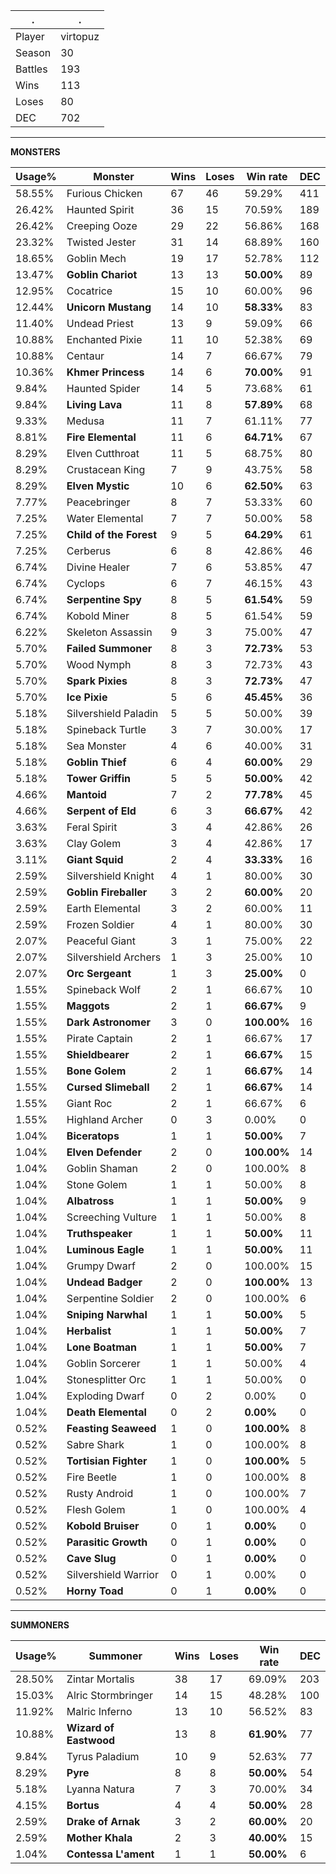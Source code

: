 .|.
|-|-
Player|virtopuz
Season|30
Battles|193
Wins|113
Loses|80
DEC|702

---
**MONSTERS**

Usage%|Monster|Wins|Loses|Win rate|DEC|
-|-|-|-|-|-|
58.55%|Furious Chicken|67|46|59.29%|411|
26.42%|Haunted Spirit|36|15|70.59%|189|
26.42%|Creeping Ooze|29|22|56.86%|168|
23.32%|Twisted Jester|31|14|68.89%|160|
18.65%|Goblin Mech|19|17|52.78%|112|
13.47%|**Goblin Chariot**|13|13|**50.00%**|89|
12.95%|Cocatrice|15|10|60.00%|96|
12.44%|**Unicorn Mustang**|14|10|**58.33%**|83|
11.40%|Undead Priest|13|9|59.09%|66|
10.88%|Enchanted Pixie|11|10|52.38%|69|
10.88%|Centaur|14|7|66.67%|79|
10.36%|**Khmer Princess**|14|6|**70.00%**|91|
9.84%|Haunted Spider|14|5|73.68%|61|
9.84%|**Living Lava**|11|8|**57.89%**|68|
9.33%|Medusa|11|7|61.11%|77|
8.81%|**Fire Elemental**|11|6|**64.71%**|67|
8.29%|Elven Cutthroat|11|5|68.75%|80|
8.29%|Crustacean King|7|9|43.75%|58|
8.29%|**Elven Mystic**|10|6|**62.50%**|63|
7.77%|Peacebringer|8|7|53.33%|60|
7.25%|Water Elemental|7|7|50.00%|58|
7.25%|**Child of the Forest**|9|5|**64.29%**|61|
7.25%|Cerberus|6|8|42.86%|46|
6.74%|Divine Healer|7|6|53.85%|47|
6.74%|Cyclops|6|7|46.15%|43|
6.74%|**Serpentine Spy**|8|5|**61.54%**|59|
6.74%|Kobold Miner|8|5|61.54%|59|
6.22%|Skeleton Assassin|9|3|75.00%|47|
5.70%|**Failed Summoner**|8|3|**72.73%**|53|
5.70%|Wood Nymph|8|3|72.73%|43|
5.70%|**Spark Pixies**|8|3|**72.73%**|47|
5.70%|**Ice Pixie**|5|6|**45.45%**|36|
5.18%|Silvershield Paladin|5|5|50.00%|39|
5.18%|Spineback Turtle|3|7|30.00%|17|
5.18%|Sea Monster|4|6|40.00%|31|
5.18%|**Goblin Thief**|6|4|**60.00%**|29|
5.18%|**Tower Griffin**|5|5|**50.00%**|42|
4.66%|**Mantoid**|7|2|**77.78%**|45|
4.66%|**Serpent of Eld**|6|3|**66.67%**|42|
3.63%|Feral Spirit|3|4|42.86%|26|
3.63%|Clay Golem|3|4|42.86%|17|
3.11%|**Giant Squid**|2|4|**33.33%**|16|
2.59%|Silvershield Knight|4|1|80.00%|30|
2.59%|**Goblin Fireballer**|3|2|**60.00%**|20|
2.59%|Earth Elemental|3|2|60.00%|11|
2.59%|Frozen Soldier|4|1|80.00%|30|
2.07%|Peaceful Giant|3|1|75.00%|22|
2.07%|Silvershield Archers|1|3|25.00%|10|
2.07%|**Orc Sergeant**|1|3|**25.00%**|0|
1.55%|Spineback Wolf|2|1|66.67%|10|
1.55%|**Maggots**|2|1|**66.67%**|9|
1.55%|**Dark Astronomer**|3|0|**100.00%**|16|
1.55%|Pirate Captain|2|1|66.67%|17|
1.55%|**Shieldbearer**|2|1|**66.67%**|15|
1.55%|**Bone Golem**|2|1|**66.67%**|14|
1.55%|**Cursed Slimeball**|2|1|**66.67%**|14|
1.55%|Giant Roc|2|1|66.67%|6|
1.55%|Highland Archer|0|3|0.00%|0|
1.04%|**Biceratops**|1|1|**50.00%**|7|
1.04%|**Elven Defender**|2|0|**100.00%**|14|
1.04%|Goblin Shaman|2|0|100.00%|8|
1.04%|Stone Golem|1|1|50.00%|8|
1.04%|**Albatross**|1|1|**50.00%**|9|
1.04%|Screeching Vulture|1|1|50.00%|8|
1.04%|**Truthspeaker**|1|1|**50.00%**|11|
1.04%|**Luminous Eagle**|1|1|**50.00%**|11|
1.04%|Grumpy Dwarf|2|0|100.00%|15|
1.04%|**Undead Badger**|2|0|**100.00%**|13|
1.04%|Serpentine Soldier|2|0|100.00%|6|
1.04%|**Sniping Narwhal**|1|1|**50.00%**|5|
1.04%|**Herbalist**|1|1|**50.00%**|7|
1.04%|**Lone Boatman**|1|1|**50.00%**|7|
1.04%|Goblin Sorcerer|1|1|50.00%|4|
1.04%|Stonesplitter Orc|1|1|50.00%|0|
1.04%|Exploding Dwarf|0|2|0.00%|0|
1.04%|**Death Elemental**|0|2|**0.00%**|0|
0.52%|**Feasting Seaweed**|1|0|**100.00%**|8|
0.52%|Sabre Shark|1|0|100.00%|8|
0.52%|**Tortisian Fighter**|1|0|**100.00%**|5|
0.52%|Fire Beetle|1|0|100.00%|8|
0.52%|Rusty Android|1|0|100.00%|7|
0.52%|Flesh Golem|1|0|100.00%|4|
0.52%|**Kobold Bruiser**|0|1|**0.00%**|0|
0.52%|**Parasitic Growth**|0|1|**0.00%**|0|
0.52%|**Cave Slug**|0|1|**0.00%**|0|
0.52%|Silvershield Warrior|0|1|0.00%|0|
0.52%|**Horny Toad**|0|1|**0.00%**|0|

---
**SUMMONERS**

Usage%|Summoner|Wins|Loses|Win rate|DEC|
-|-|-|-|-|-|
28.50%|Zintar Mortalis|38|17|69.09%|203|
15.03%|Alric Stormbringer|14|15|48.28%|100|
11.92%|Malric Inferno|13|10|56.52%|83|
10.88%|**Wizard of Eastwood**|13|8|**61.90%**|77|
9.84%|Tyrus Paladium|10|9|52.63%|77|
8.29%|**Pyre**|8|8|**50.00%**|54|
5.18%|Lyanna Natura|7|3|70.00%|34|
4.15%|**Bortus**|4|4|**50.00%**|28|
2.59%|**Drake of Arnak**|3|2|**60.00%**|20|
2.59%|**Mother Khala**|2|3|**40.00%**|15|
1.04%|**Contessa L'ament**|1|1|**50.00%**|6|
